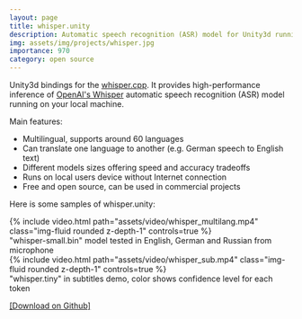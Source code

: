 ```yaml
---
layout: page
title: whisper.unity
description: Automatic speech recognition (ASR) model for Unity3d running on your local machine
img: assets/img/projects/whisper.jpg
importance: 970
category: open source
---
```


Unity3d bindings for the <a href="https://github.com/ggerganov/whisper.cpp">whisper.cpp</a>. It provides high-performance inference of <a href="https://github.com/openai/whisper">OpenAI's Whisper</a> automatic speech recognition (ASR) model running on your local machine.

Main features:

- Multilingual, supports around 60 languages
- Can translate one language to another (e.g. German speech to English text)
- Different models sizes offering speed and accuracy tradeoffs
- Runs on local users device without Internet connection
- Free and open source, can be used in commercial projects

Here is some samples of whisper.unity:

<div class="row">
    <div class="col-sm mt-3 mt-md-0">
        {% include video.html path="assets/video/whisper_multilang.mp4" class="img-fluid rounded z-depth-1" controls=true %}
        <div class="caption">
            "whisper-small.bin" model tested in English, German and Russian from microphone
        </div>
    </div>
    <div class="col-sm mt-3 mt-md-0">
        {% include video.html path="assets/video/whisper_sub.mp4" class="img-fluid rounded z-depth-1" controls=true %}
        <div class="caption">
            "whisper.tiny" in subtitles demo, color shows confidence level for each token
        </div>
    </div>
</div>

<a href="https://github.com/Macoron/whisper.unity">[Download on Github]</a>
